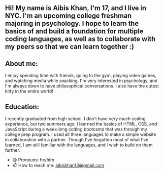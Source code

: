## Hi! My name is Aibis Khan, I'm 17, and I live in NYC. I'm an upcoming college freshman majoring in psychology. I hope to learn the basics of and build a foundation for multiple coding languages, as well as to collaborate with my peers so that we can learn together :)

## About me:
I enjoy spending time with friends, going to the gym, playing video games, and watching media while snacking. I'm very interested in psychology, and I'm always down to have philosophical conversations. I also have the cutest kitty in the entire world!

## Education:
I recently graduated from high school. I don't have very much coding experience, but two summers ago, I learned the basics of HTML, CSS, and JavaScript during a week-long coding bootcamp that was through my college prep program. I used all three languages to make a simple website in collaboration with a partner. Though I've forgotten most of what I've learned, I am still familiar with the languages, and I wish to build on them further.

- 😄 Pronouns: he/him
- 📫 How to reach me: aibiskhan13@gmail.com
